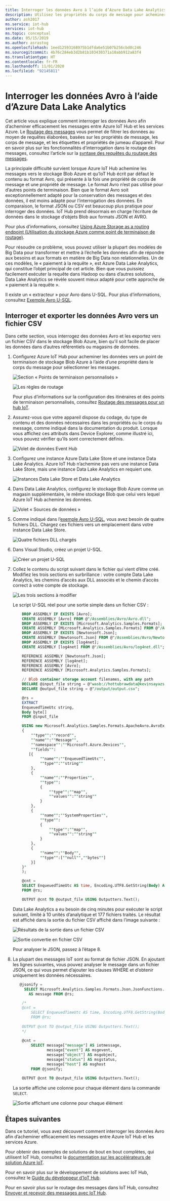 ```yaml
---
title: Interroger les données Avro à l’aide d’Azure Data Lake Analytics | Microsoft Docs
description: Utilisez les propriétés du corps de message pour acheminer les données de télémétrie de l’appareil vers le stockage Blob et interrogez les données au format Avro enregistrées dans le stockage Blob.
author: ash2017
ms.service: iot-hub
services: iot-hub
ms.topic: conceptual
ms.date: 05/15/2019
ms.author: asrastog
ms.openlocfilehash: 1eed12593168975b1dfda6e51b07b256cbd0c246
ms.sourcegitcommit: 4b76c284eb3d2b81b103430371a10abb912a83f4
ms.translationtype: HT
ms.contentlocale: fr-FR
ms.lasthandoff: 11/01/2020
ms.locfileid: "92145811"
---
```

# <a name="query-avro-data-by-using-azure-data-lake-analytics"></a>Interroger les données Avro à l’aide d’Azure Data Lake Analytics

Cet article vous explique comment interroger les données Avro afin d’acheminer efficacement les messages entre Azure IoT Hub et les services Azure. Le [Routage des messages](iot-hub-devguide-messages-d2c.md) vous permet de filtrer les données au moyen de requêtes élaborées, basées sur les propriétés de message, les corps de message, et les étiquettes et propriétés de jumeau d’appareil. Pour en savoir plus sur les fonctionnalités d’interrogation dans le routage des messages, consultez l’article sur la [syntaxe des requêtes du routage des messages](iot-hub-devguide-routing-query-syntax.md).

La principale difficulté survient lorsque Azure IoT Hub achemine les messages vers le stockage Blob Azure et qu’IoT Hub écrit par défaut le contenu au format Avro, qui présente à la fois une propriété de corps de message et une propriété de message. Le format Avro n’est pas utilisé pour d’autres points de terminaison. Bien que le format Avro soit exceptionnellement adapté pour la conservation des messages et des données, il est moins adapté pour l’interrogation des données. En comparaison, le format JSON ou CSV est beaucoup plus pratique pour interroger des données. IoT Hub prend désormais en charge l’écriture de données dans le stockage d’objets Blob aux formats JSON et AVRO.

Pour plus d’informations, consultez [Using Azure Storage as a routing endpoint (Utilisation du stockage Azure comme point de terminaison de routage)](iot-hub-devguide-messages-d2c.md#azure-storage-as-a-routing-endpoint).

Pour résoudre ce problème, vous pouvez utiliser la plupart des modèles de Big Data pour transformer et mettre à l’échelle les données afin de répondre aux besoins et aux formats en matière de Big Data non relationnelles. Un de ces modèles, le « paiement à la requête », est Azure Data Lake Analytics, qui constitue l’objet principal de cet article. Bien que vous puissiez facilement exécuter la requête dans Hadoop ou dans d’autres solutions, Data Lake Analytics se révèle souvent mieux adapté pour cette approche de « paiement à la requête ».

Il existe un « extracteur » pour Avro dans U-SQL. Pour plus d’informations, consultez [Exemple Avro U-SQL](https://github.com/Azure/usql/tree/master/Examples/AvroExamples).

## <a name="query-and-export-avro-data-to-a-csv-file"></a>Interroger et exporter les données Avro vers un fichier CSV

Dans cette section, vous interrogez des données Avro et les exportez vers un fichier CSV dans le stockage Blob Azure, bien qu’il soit facile de placer les données dans d’autres référentiels ou magasins de données.

1. Configurez Azure IoT Hub pour acheminer les données vers un point de terminaison de stockage Blob Azure à l’aide d’une propriété dans le corps du message pour sélectionner les messages.

   ![Section « Points de terminaison personnalisés »](./media/iot-hub-query-avro-data/query-avro-data-1a.png)

   ![Les règles de routage](./media/iot-hub-query-avro-data/query-avro-data-1b.png)

   Pour plus d’informations sur la configuration des itinéraires et des points de terminaison personnalisés, consultez [Routage des messages pour un hub IoT](iot-hub-create-through-portal.md#message-routing-for-an-iot-hub).

2. Assurez-vous que votre appareil dispose du codage, du type de contenu et des données nécessaires dans les propriétés ou le corps du message, comme indiqué dans la documentation du produit. Lorsque vous affichez ces attributs dans Device Explorer, comme illustré ici, vous pouvez vérifier qu’ils sont correctement définis.

   ![Volet de données Event Hub](./media/iot-hub-query-avro-data/query-avro-data-2.png)

3. Configurez une instance Azure Data Lake Store et une instance Data Lake Analytics. Azure IoT Hub n’achemine pas vers une instance Data Lake Store, mais une instance Data Lake Analytics en requiert une.

   ![Instances Data Lake Store et Data Lake Analytics](./media/iot-hub-query-avro-data/query-avro-data-3.png)

4. Dans Data Lake Analytics, configurez le stockage Blob Azure comme un magasin supplémentaire, le même stockage Blob que celui vers lequel Azure IoT Hub achemine les données.

   ![Volet « Sources de données »](./media/iot-hub-query-avro-data/query-avro-data-4.png)

5. Comme indiqué dans l’[exemple Avro U-SQL](https://github.com/Azure/usql/tree/master/Examples/AvroExamples), vous avez besoin de quatre fichiers DLL. Chargez ces fichiers vers un emplacement dans votre instance Data Lake Store.

   ![Quatre fichiers DLL chargés](./media/iot-hub-query-avro-data/query-avro-data-5.png)

6. Dans Visual Studio, créez un projet U-SQL.

   ![Créer un projet U-SQL](./media/iot-hub-query-avro-data/query-avro-data-6.png)

7. Collez le contenu du script suivant dans le fichier qui vient d’être créé. Modifiez les trois sections en surbrillance : votre compte Data Lake Analytics, les chemins d’accès aux DLL associés et le chemin d’accès correct à votre compte de stockage.

   ![Les trois sections à modifier](./media/iot-hub-query-avro-data/query-avro-data-7a.png)

   Le script U-SQL réel pour une sortie simple dans un fichier CSV :

    ```sql
        DROP ASSEMBLY IF EXISTS [Avro];
        CREATE ASSEMBLY [Avro] FROM @"/Assemblies/Avro/Avro.dll";
        DROP ASSEMBLY IF EXISTS [Microsoft.Analytics.Samples.Formats];
        CREATE ASSEMBLY [Microsoft.Analytics.Samples.Formats] FROM @"/Assemblies/Avro/Microsoft.Analytics.Samples.Formats.dll";
        DROP ASSEMBLY IF EXISTS [Newtonsoft.Json];
        CREATE ASSEMBLY [Newtonsoft.Json] FROM @"/Assemblies/Avro/Newtonsoft.Json.dll";
        DROP ASSEMBLY IF EXISTS [log4net];
        CREATE ASSEMBLY [log4net] FROM @"/Assemblies/Avro/log4net.dll";

        REFERENCE ASSEMBLY [Newtonsoft.Json];
        REFERENCE ASSEMBLY [log4net];
        REFERENCE ASSEMBLY [Avro];
        REFERENCE ASSEMBLY [Microsoft.Analytics.Samples.Formats];

        // Blob container storage account filenames, with any path
        DECLARE @input_file string = @"wasb://hottubrawdata@kevinsayazstorage/kevinsayIoT/{*}/{*}/{*}/{*}/{*}/{*}";
        DECLARE @output_file string = @"/output/output.csv";

        @rs =
        EXTRACT
        EnqueuedTimeUtc string,
        Body byte[]
        FROM @input_file

        USING new Microsoft.Analytics.Samples.Formats.ApacheAvro.AvroExtractor(@"
        {
            ""type"":""record"",
            ""name"":""Message"",
            ""namespace"":""Microsoft.Azure.Devices"",
            ""fields"":
           [{
                ""name"":""EnqueuedTimeUtc"",
                ""type"":""string""
            },
            {
                ""name"":""Properties"",
                ""type"":
                {
                    ""type"":""map"",
                    ""values"":""string""
                }
            },
            {
                ""name"":""SystemProperties"",
                ""type"":
                {
                    ""type"":""map"",
                    ""values"":""string""
                }
            },
            {
                ""name"":""Body"",
                ""type"":[""null"",""bytes""]
            }]
        }"
        );

        @cnt =
        SELECT EnqueuedTimeUtc AS time, Encoding.UTF8.GetString(Body) AS jsonmessage
        FROM @rs;

        OUTPUT @cnt TO @output_file USING Outputters.Text(); 
    ```

    Data Lake Analytics a eu besoin de cinq minutes pour exécuter le script suivant, limité à 10 unités d’analytique et 177 fichiers traités. Le résultat est affiché dans la sortie du fichier CSV affiché dans l’image suivante :

    ![Résultats de la sortie dans un fichier CSV](./media/iot-hub-query-avro-data/query-avro-data-7b.png)

    ![Sortie convertie en fichier CSV](./media/iot-hub-query-avro-data/query-avro-data-7c.png)

    Pour analyser le JSON, passez à l’étape 8.

8. La plupart des messages IoT sont au format de fichier JSON. En ajoutant les lignes suivantes, vous pouvez analyser le message dans un fichier JSON, ce qui vous permet d’ajouter les clauses WHERE et d’obtenir uniquement les données nécessaires.

    ```sql
       @jsonify =
         SELECT Microsoft.Analytics.Samples.Formats.Json.JsonFunctions.JsonTuple(Encoding.UTF8.GetString(Body))
           AS message FROM @rs;
    
        /*
        @cnt =
            SELECT EnqueuedTimeUtc AS time, Encoding.UTF8.GetString(Body) AS jsonmessage
            FROM @rs;
        
        OUTPUT @cnt TO @output_file USING Outputters.Text();
        */
        
        @cnt =
            SELECT message["message"] AS iotmessage,
                   message["event"] AS msgevent,
                   message["object"] AS msgobject,
                   message["status"] AS msgstatus,
                   message["host"] AS msghost
            FROM @jsonify;
            
        OUTPUT @cnt TO @output_file USING Outputters.Text();
    ```

    La sortie affiche une colonne pour chaque élément dans la commande `SELECT`.

    ![Sortie affichant une colonne pour chaque élément](./media/iot-hub-query-avro-data/query-avro-data-8.png)

## <a name="next-steps"></a>Étapes suivantes

Dans ce tutoriel, vous avez découvert comment interroger les données Avro afin d’acheminer efficacement les messages entre Azure IoT Hub et les services Azure.

Pour obtenir des exemples de solutions de bout en bout complètes, qui utilisent IoT Hub, consultez la [documentation sur les accélérateurs de solution Azure IoT](../iot-accelerators/index.yml).

Pour en savoir plus sur le développement de solutions avec IoT Hub, consultez le [Guide du développeur d’IoT Hub](iot-hub-devguide.md).

Pour en savoir plus sur le routage des messages dans IoT Hub, consultez [Envoyer et recevoir des messages avec IoT Hub](iot-hub-devguide-messaging.md).